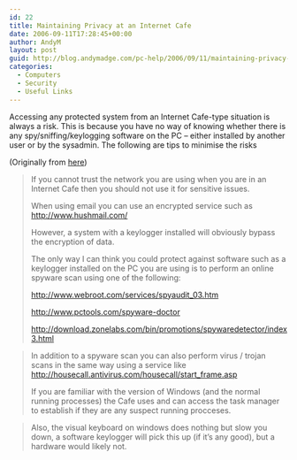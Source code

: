 ```yaml
---
id: 22
title: Maintaining Privacy at an Internet Cafe
date: 2006-09-11T17:28:45+00:00
author: AndyM
layout: post
guid: http://blog.andymadge.com/pc-help/2006/09/11/maintaining-privacy-at-an-internet-cafe/
categories:
  - Computers
  - Security
  - Useful Links
---
```

Accessing any protected system from an Internet Cafe-type situation is always a risk. This is because you have no way of knowing whether there is any spy/sniffing/keylogging software on the PC &#8211; either installed by another user or by the sysadmin. The following are tips to minimise the risks

<!--more-->

(Originally from [here](http://www.experts-exchange.com/Security/Win_Security/Q_21496483.html))

> If you cannot trust the network you are using when you are in an Internet Cafe then you should not use it for sensitive issues.
> 
> When using email you can use an encrypted service such as <a rel="nofollow" target="_blank" onclick="return openNew(this.href);" href="http://www.hushmail.com/">http://www.hushmail.com/</a>
> 
> However, a system with a keylogger installed will obviously bypass the encryption of data.
> 
> The only way I can think you could protect against software such as a keylogger installed on the PC you are using is to perform an online spyware scan using one of the following:
> 
> <a rel="nofollow" target="_blank" onclick="return openNew(this.href);" href="http://www.webroot.com/services/spyaudit_03.htm">http://www.webroot.com/services/spyaudit_03.htm</a>
> 
> <a rel="nofollow" target="_blank" onclick="return openNew(this.href);" href="http://www.pctools.com/spyware-doctor">http://www.pctools.com/spyware-doctor</a>
> 
> <a rel="nofollow" target="_blank" onclick="return openNew(this.href);" href="http://download.zonelabs.com/bin/promotions/spywaredetector/index3.html">http://download.zonelabs.com/bin/promotions/spywaredetector/index3.html</a>

> In addition to a spyware scan you can also perform virus / trojan scans in the same way using a service like <a rel="nofollow" target="_blank" onclick="return openNew(this.href);" href="http://housecall.antivirus.com/housecall/start_frame.asp">http://housecall.antivirus.com/housecall/start_frame.asp</a>
> 
> If you are familiar with the version of Windows (and the normal running processes) the Cafe uses and can access the task manager to establish if they are any suspect running procceses.

> Also, the visual keyboard on windows does nothing but slow you down, a software keylogger will pick this up (if it&#8217;s any good), but a hardware would likely not.